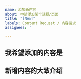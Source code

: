 ```yaml
---
name: 添加新内容
about: 申请添加某个话题/页面
title: "[New]"
labels: Content Request / 内容请求
assignees: ''

---
```


<!-- 
首先，十分欢迎你来给 RoboWiki 开 issue，在提交之前，请花时间阅读一下这个模板的内容，谢谢合作！
- issue 标题请写清 'add ' + 要添加的内容
- 如果涉及到添加新页面的，建议顺便注明英文名称
-->

## 我希望添加的内容是

## 新增内容的大致介绍

